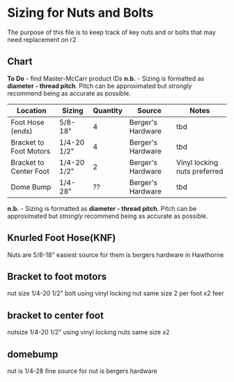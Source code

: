 # Sizing for Nuts and Bolts
The purpose of this file is to keep track of key nuts and or bolts that may need replacement on r2

## Chart

**To Do** - find Master-McCarr product IDs
**n.b.** - Sizing is formatted as **diameter - thread pitch**. Pitch can be approximated but *strongly* recommend being as accurate as possible.

| Location | Sizing | Quantity | Source | Notes |
| --- | --- | --- | --- | --- |
| Foot Hose (ends) | 5/8-18" | 4 | Berger's Hardware | tbd |
| Bracket to Foot Motors | 1/4-20 1/2" | 4 | Berger's Hardware | tbd |
| Bracket to Center Foot | 1/4-20 1/2" | 2 | Berger's Hardware | Vinyl locking nuts preferred |
| Dome Bump | 1/4-28" | ?? | Berger's Hardware | tbd |

**n.b.** - Sizing is formatted as **diameter - thread pitch**. Pitch can be approximated but *strongly* recommend being as accurate as possible.

## Knurled Foot Hose(KNF)
Nuts are 5/8-18" easiest source for them is bergers hardware in Hawthorne 

## Bracket to foot motors
nut size 1/4-20 1/2" bolt using vinyl locking nut same size 2 per foot x2 feer

## bracket to center foot 
nutsize 1/4-20 1/2" using vinyl locking nuts same size x2 

## domebump 
nut is 1/4-28 fine source for nut is bergers hardware

